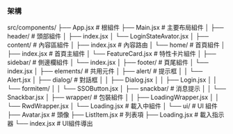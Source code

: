 ### 架構
src/components/
├── App.jsx                # 根組件
├── Main.jsx              # 主要布局組件
│
├── header/               # 頭部組件
│   ├── index.jsx
│   └── LoginStateAvator.jsx
│
├── content/              # 內容區組件
│   ├── index.jsx        # 內容路由
│   └── home/            # 首頁組件
│       ├── index.jsx    # 首頁主組件
│       └── FeatureCard.jsx # 特性卡片組件
│
├── sidebar/             # 側邊欄組件
│   └── index.jsx
│
├── footer/              # 頁尾組件
│   └── index.jsx
│
├── elements/            # 共用元件
│   ├── alert/          # 提示框
│   │   └── Alert.jsx
│   ├── dialog/         # 對話框
│   │   ├── Dialog.jsx
│   │   ├── Login.jsx
│   │   └── formitem/
│   │       └── SSOButton.jsx
│   ├── snackbar/       # 消息提示
│   │   └── Snackbar.jsx
│   ├── wrapper/        # 包裝組件
│   │   ├── LoadingWrapper.jsx 
│   │   └── RwdWrapper.jsx
│   └── Loading.jsx     # 載入中組件
│
└── ui/                  # UI 組件
    ├── Avatar.jsx      # 頭像
    ├── ListItem.jsx    # 列表項
    ├── Loading.jsx     # 載入指示器
    └── index.jsx       # UI組件導出